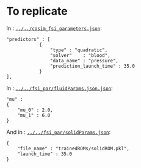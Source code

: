 # To replicate

In : [`../../cosim_fsi_parameters.json`](../../cosim_fsi_parameters.json):
```
"predictors" : [
            {
                "type" : "quadratic",
                "solver"    : "blood",
                "data_name" : "pressure",
                "prediction_launch_time" : 35.0
            }
],
```

In : [`../../fsi_par/fluidParams.json.json`](../../fsi_par/fluidParams.json):
```
"mu" :
{
    "mu_0" : 2.0,
    "mu_1" : 6.0
}
```

And in : [`../../fsi_par/solidParams.json`](../../fsi_par/solidParams.json):
```
{
    "file_name" : "trainedROMs/solidROM.pkl",
    "launch_time" : 35.0
}
```
